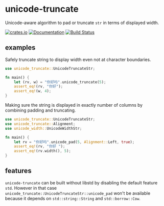 # unicode-truncate
Unicode-aware algorithm to pad or truncate `str` in terms of displayed width.

[![crates.io](https://img.shields.io/crates/v/unicode-truncate.svg)](https://crates.io/crates/unicode-truncate)
[![Documentation](https://docs.rs/unicode-truncate/badge.svg)](https://docs.rs/unicode-truncate)
[![Build Status](https://travis-ci.com/Aetf/unicode-truncate.svg)](https://travis-ci.com/Aetf/unicode-truncate)

## examples
Safely truncate string to display width even not at character boundaries.
```rust
use unicode_truncate::UnicodeTruncateStr;

fn main() {
    let (rv, w) = "你好吗".unicode_truncate(5);
    assert_eq!(rv, "你好");
    assert_eq!(w, 4);
}
```

Making sure the string is displayed in exactly number of columns by combining padding
and truncating.
```rust
use unicode_truncate::UnicodeTruncateStr;
use unicode_truncate::Alignment;
use unicode_width::UnicodeWidthStr;

fn main() {
    let rv = "你好吗".unicode_pad(5, Alignment::Left, true);
    assert_eq!(rv, "你好 ");
    assert_eq!(rv.width(), 5);
}
```

## features
`unicode-truncate` can be built without libstd by disabling the default feature `std`. However in that
case `unicode_truncate::UnicodeTruncateStr::unicode_pad` won't be available because it depends on
`std::string::String` and `std::borrow::Cow`.
